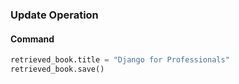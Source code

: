 ### Update Operation

#### Command
```python
retrieved_book.title = "Django for Professionals"
retrieved_book.save()
